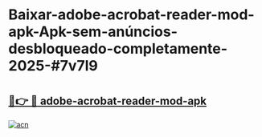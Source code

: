 # Baixar-adobe-acrobat-reader-mod-apk-Apk-sem-anúncios-desbloqueado-completamente-2025-#7v7l9

# <h2><a href="https://ainizakaria.my?title=adobe-acrobat-reader-mod-apk&ref=24M">🔗👉 🔴 adobe-acrobat-reader-mod-apk</a></h2>

[![acn](https://github.com/user-attachments/assets/0f9c940e-d8b0-45ae-aac7-cd30a18b3e1c)](https://ainizakaria.my?title=adobe-acrobat-reader-mod-apk&ref=24M)

